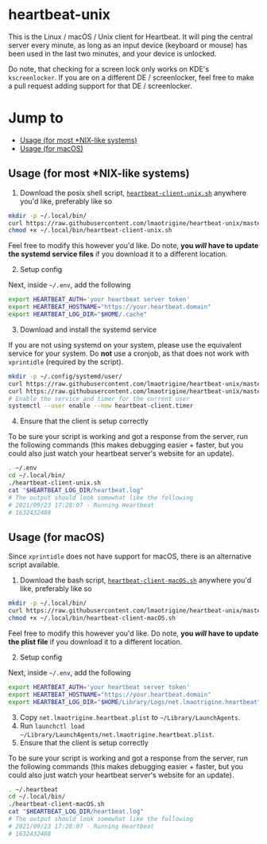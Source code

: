 # heartbeat-unix

This is the Linux / macOS / Unix client for Heartbeat. It will ping the central server every minute, as long as an input device (keyboard or mouse) has been used in the last two minutes, and your device is unlocked.

Do note, that checking for a screen lock only works on KDE's `kscreenlocker`. If you are on a different DE / screenlocker, feel free to make a pull request adding support for that DE / screenlocker.

# Jump to
- [Usage (for most \*NIX-like systems)](#usage-for-most-nix-like-systems)
- [Usage (for macOS)](#usage-for-macos)

## Usage (for most \*NIX-like systems)

1. Download the posix shell script, [`heartbeat-client-unix.sh`](https://github.com/lmaotrigine/heartbeat-unix/blob/master/scripts/heartbeat-client-unix.sh) anywhere you'd like, preferably like so
```bash
mkdir -p ~/.local/bin/
curl https://raw.githubusercontent.com/lmaotrigine/heartbeat-unix/master/scripts/heartbeat-client-unix.sh -o ~/.local/bin/heartbeat-client-unix.sh
chmod +x ~/.local/bin/heartbeat-client-unix.sh
```

Feel free to modify this however you'd like. Do note, **you *will* have to update the systemd service files** if you download it to a different location.

2. Setup config

Next, inside `~/.env`, add the following
```bash
export HEARTBEAT_AUTH='your heartbeat server token'
export HEARTBEAT_HOSTNAME="https://your.heartbeat.domain"
export HEARTBEAT_LOG_DIR="$HOME/.cache"
```

3. Download and install the systemd service

If you are not using systemd on your system, please use the equivalent service for your system. Do **not** use a cronjob, as that does not work with `xprintidle` (required by the script).

```bash
mkdir -p ~/.config/systemd/user/
curl https://raw.githubusercontent.com/lmaotrigine/heartbeat-unix/master/services/heartbeat-client.service -o ~/.config/systemd/user/heartbeat-client.service
curl https://raw.githubusercontent.com/lmaotrigine/heartbeat-unix/master/services/heartbeat-client.timer -o ~/.config/systemd/user/heartbeat-client.timer
# Enable the service and timer for the current user
systemctl --user enable --now heartbeat-client.timer
```

4. Ensure that the client is setup correctly

To be sure your script is working and got a response from the server, run the following commands (this makes debugging easier + faster, but you could also just watch your heartbeat server's website for an update).

```bash
. ~/.env
cd ~/.local/bin/
./heartbeat-client-unix.sh
cat "$HEARTBEAT_LOG_DIR/heartbeat.log"
# The output should look somewhat like the following
# 2021/09/23 17:28:07 - Running Heartbeat
# 1632432488
```

## Usage (for macOS)

Since `xprintidle` does not have support for macOS, there is an alternative script available.

1. Download the bash script, [`heartbeat-client-macOS.sh`](https://github.com/lmaotrigine/heartbeat-unix/blob/master/scripts/heartbeat-client-macOS.sh) anywhere you'd like, preferably like so
```bash
mkdir -p ~/.local/bin/
curl https://raw.githubusercontent.com/lmaotrigine/heartbeat-unix/master/scripts/heartbeat-client-macOS.sh -o ~/.local/bin/heartbeat-client-macOS.sh
chmod +x ~/.local/bin/heartbeat-client-macOS.sh
```

Feel free to modify this however you'd like. Do note, **you *will* have to update the plist file** if you download it to a different location.

2. Setup config

Next, inside `~/.env`, add the following
```bash
export HEARTBEAT_AUTH='your heartbeat server token'
export HEARTBEAT_HOSTNAME="https://your.heartbeat.domain"
export HEARTBEAT_LOG_DIR="$HOME/Library/Logs/net.lmaotrigine.heartbeat"
```

3. Copy `net.lmaotrigine.heartbeat.plist` to `~/Library/LaunchAgents`.
4. Run `launchctl load ~/Library/LaunchAgents/net.lmaotrigine.heartbeat.plist`.
5. Ensure that the client is setup correctly

To be sure your script is working and got a response from the server, run the following commands (this makes debugging easier + faster, but you could also just watch your heartbeat server's website for an update).

```bash
. ~/.heartbeat
cd ~/.local/bin/
./heartbeat-client-macOS.sh
cat "$HEARTBEAT_LOG_DIR/heartbeat.log"
# The output should look somewhat like the following
# 2021/09/23 17:28:07 - Running Heartbeat
# 1632432488
```
